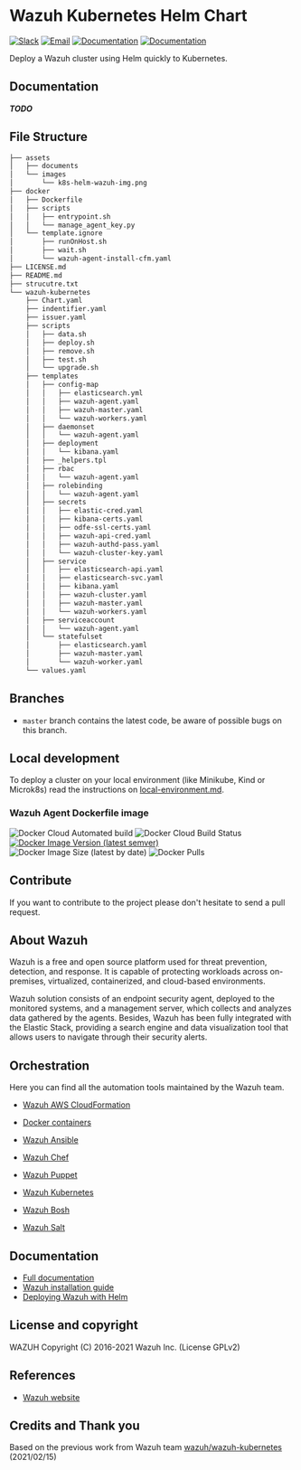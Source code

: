 # Wazuh Kubernetes Helm Chart

[![Slack](https://img.shields.io/badge/slack-join-blue.svg)](https://wazuh.com/community/join-us-on-slack/)
[![Email](https://img.shields.io/badge/email-join-blue.svg)](https://groups.google.com/forum/#!forum/wazuh)
[![Documentation](https://img.shields.io/badge/docs-view-green.svg)](https://documentation.wazuh.com)
[![Documentation](https://img.shields.io/badge/web-view-green.svg)](https://wazuh.com)

Deploy a Wazuh cluster using Helm quickly to Kubernetes.

## Documentation

***TODO***

## File Structure
```bash
├── assets
│   ├── documents
│   └── images
│       └── k8s-helm-wazuh-img.png
├── docker
│   ├── Dockerfile
│   ├── scripts
│   │   ├── entrypoint.sh
│   │   └── manage_agent_key.py
│   └── template.ignore
│       ├── runOnHost.sh
│       ├── wait.sh
│       └── wazuh-agent-install-cfm.yaml
├── LICENSE.md
├── README.md
├── strucutre.txt
└── wazuh-kubernetes
    ├── Chart.yaml
    ├── indentifier.yaml
    ├── issuer.yaml
    ├── scripts
    │   ├── data.sh
    │   ├── deploy.sh
    │   ├── remove.sh
    │   ├── test.sh
    │   └── upgrade.sh
    ├── templates
    │   ├── config-map
    │   │   ├── elasticsearch.yml
    │   │   ├── wazuh-agent.yaml
    │   │   ├── wazuh-master.yaml
    │   │   └── wazuh-workers.yaml
    │   ├── daemonset
    │   │   └── wazuh-agent.yaml
    │   ├── deployment
    │   │   └── kibana.yaml
    │   ├── _helpers.tpl
    │   ├── rbac
    │   │   └── wazuh-agent.yaml
    │   ├── rolebinding
    │   │   └── wazuh-agent.yaml
    │   ├── secrets
    │   │   ├── elastic-cred.yaml
    │   │   ├── kibana-certs.yaml
    │   │   ├── odfe-ssl-certs.yaml
    │   │   ├── wazuh-api-cred.yaml
    │   │   ├── wazuh-authd-pass.yaml
    │   │   └── wazuh-cluster-key.yaml
    │   ├── service
    │   │   ├── elasticsearch-api.yaml
    │   │   ├── elasticsearch-svc.yaml
    │   │   ├── kibana.yaml
    │   │   ├── wazuh-cluster.yaml
    │   │   ├── wazuh-master.yaml
    │   │   └── wazuh-workers.yaml
    │   ├── serviceaccount
    │   │   └── wazuh-agent.yaml
    │   └── statefulset 
    │       ├── elasticsearch.yaml
    │       ├── wazuh-master.yaml
    │       └── wazuh-worker.yaml
    └── values.yaml
```
## Branches

* `master` branch contains the latest code, be aware of possible bugs on this branch.

## Local development

To deploy a cluster on your local environment (like Minikube, Kind or Microk8s) read the instructions on [local-environment.md](assets/documents/local-environment.md).

### Wazuh Agent Dockerfile image
![Docker Cloud Automated build](https://img.shields.io/docker/cloud/automated/kajov/wazuh-agent-installer)
![Docker Cloud Build Status](https://img.shields.io/docker/cloud/build/kajov/wazuh-agent-installer)
[![Docker Image Version (latest semver)](https://img.shields.io/docker/v/kajov/wazuh-agent-installer)](https://hub.docker.com/repository/docker/kajov/wazuh-agent-installer)
![Docker Image Size (latest by date)](https://img.shields.io/docker/image-size/kajov/wazuh-agent-installer?sort=date)
![Docker Pulls](https://img.shields.io/docker/pulls/kajov/wazuh-agent-installer)

## Contribute

If you want to contribute to the project please don't hesitate to send a pull request.

## About Wazuh

Wazuh is a free and open source platform used for threat prevention, detection, and response. It is capable of protecting workloads across on-premises, virtualized, containerized, and cloud-based environments.

Wazuh solution consists of an endpoint security agent, deployed to the monitored systems, and a management server, which collects and analyzes data gathered by the agents. Besides, Wazuh has been fully integrated with the Elastic Stack, providing a search engine and data visualization tool that allows users to navigate through their security alerts.

## Orchestration

Here you can find all the automation tools maintained by the Wazuh team.

* [Wazuh AWS CloudFormation](https://github.com/wazuh/wazuh-cloudformation)

* [Docker containers](https://github.com/wazuh/wazuh-docker)

* [Wazuh Ansible](https://github.com/wazuh/wazuh-ansible)

* [Wazuh Chef](https://github.com/wazuh/wazuh-chef)

* [Wazuh Puppet](https://github.com/wazuh/wazuh-puppet)

* [Wazuh Kubernetes](https://github.com/wazuh/wazuh-kubernetes)

* [Wazuh Bosh](https://github.com/wazuh/wazuh-bosh)

* [Wazuh Salt](https://github.com/wazuh/wazuh-salt)

## Documentation

* [Full documentation](http://documentation.wazuh.com)
* [Wazuh installation guide](https://documentation.wazuh.com/current/installation-guide/index.html)
* [Deploying Wazuh with Helm](TO_BE_FILLED)

## License and copyright

WAZUH
Copyright (C) 2016-2021 Wazuh Inc.  (License GPLv2)

## References

* [Wazuh website](http://wazuh.com)

## Credits and Thank you

Based on the previous work from Wazuh team [wazuh/wazuh-kubernetes](https://github.com/wazuh/wazuh-kubernetes) (2021/02/15)
